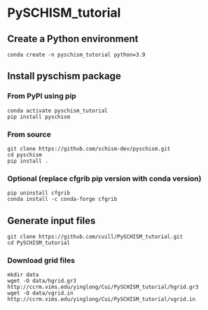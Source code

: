 # PySCHISM_tutorial

## Create a Python environment
    conda create -n pyschism_tutorial python=3.9

## Install pyschism package
### From PyPI using pip
    conda activate pyschism_tutorial
    pip install pyschism

### From source
    git clone https://github.com/schism-dev/pyschism.git
    cd pyschism
    pip install .

### Optional (replace cfgrib pip version with conda version)
    pip uninstall cfgrib
    conda install -c conda-forge cfgrib

## Generate input files
    git clone https://github.com/cuill/PySCHISM_tutorial.git
    cd PySCHISM_tutorial
### Download grid files
    mkdir data
    wget -O data/hgrid.gr3 http://ccrm.vims.edu/yinglong/Cui/PySCHISM_tutorial/hgrid.gr3
    wget -O data/vgrid.in http://ccrm.vims.edu/yinglong/Cui/PySCHISM_tutorial/vgrid.in
